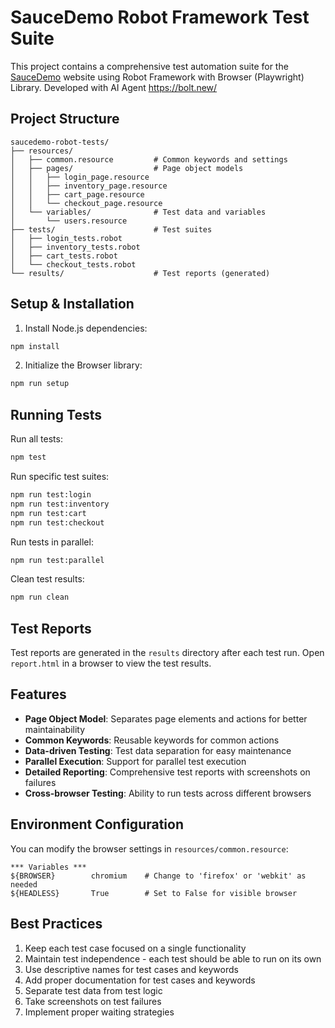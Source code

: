 # SauceDemo Robot Framework Test Suite

This project contains a comprehensive test automation suite for the [SauceDemo](https://www.saucedemo.com/) website using Robot Framework with Browser (Playwright) Library.
Developed with AI Agent https://bolt.new/

## Project Structure

```
saucedemo-robot-tests/
├── resources/
│   ├── common.resource         # Common keywords and settings
│   ├── pages/                  # Page object models
│   │   ├── login_page.resource
│   │   ├── inventory_page.resource
│   │   ├── cart_page.resource
│   │   └── checkout_page.resource
│   └── variables/              # Test data and variables
│       └── users.resource
├── tests/                      # Test suites
│   ├── login_tests.robot
│   ├── inventory_tests.robot
│   ├── cart_tests.robot
│   └── checkout_tests.robot
└── results/                    # Test reports (generated)
```

## Setup & Installation

1. Install Node.js dependencies:

```bash
npm install
```

2. Initialize the Browser library:

```bash
npm run setup
```

## Running Tests

Run all tests:

```bash
npm test
```

Run specific test suites:

```bash
npm run test:login
npm run test:inventory
npm run test:cart
npm run test:checkout
```

Run tests in parallel:

```bash
npm run test:parallel
```

Clean test results:

```bash
npm run clean
```

## Test Reports

Test reports are generated in the `results` directory after each test run. Open `report.html` in a browser to view the test results.

## Features

- **Page Object Model**: Separates page elements and actions for better maintainability
- **Common Keywords**: Reusable keywords for common actions
- **Data-driven Testing**: Test data separation for easy maintenance
- **Parallel Execution**: Support for parallel test execution
- **Detailed Reporting**: Comprehensive test reports with screenshots on failures
- **Cross-browser Testing**: Ability to run tests across different browsers

## Environment Configuration

You can modify the browser settings in `resources/common.resource`:

```robotframework
*** Variables ***
${BROWSER}        chromium    # Change to 'firefox' or 'webkit' as needed
${HEADLESS}       True        # Set to False for visible browser
```

## Best Practices

1. Keep each test case focused on a single functionality
2. Maintain test independence - each test should be able to run on its own
3. Use descriptive names for test cases and keywords
4. Add proper documentation for test cases and keywords
5. Separate test data from test logic
6. Take screenshots on test failures
7. Implement proper waiting strategies
